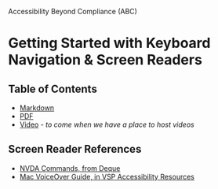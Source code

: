 Accessibility Beyond Compliance (ABC)
# Getting Started with Keyboard Navigation & Screen Readers

## Table of Contents

* [Markdown](https://github.com/department-of-veterans-affairs/va.gov-team/blob/master/teams/vsa/accessibility/learning-sessions/abc02-getting-started-with-keyboard-navigation-and-screen-readers/abc02-getting-started-with-keyboard-navigation-and-screen-readers.md)
* [PDF](https://github.com/department-of-veterans-affairs/va.gov-team/blob/master/teams/vsa/accessibility/learning-sessions/abc02-getting-started-with-keyboard-navigation-and-screen-readers/abc02-getting-started-with-keyboard-navigation-and-screen-readers.pdf)
* [Video]() - _to come when we have a place to host videos_

## Screen Reader References

* [NVDA Commands, from Deque](https://dequeuniversity.com/screenreaders/nvda-keyboard-shortcuts#nvda-nvda_shortcut_keys)
* [Mac VoiceOver Guide, in VSP Accessibility Resources](https://github.com/department-of-veterans-affairs/va.gov-team/blob/master/platform/accessibility/mac-voiceover-guide.md)

